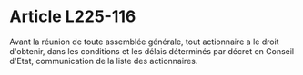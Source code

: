# Article L225-116

Avant la réunion de toute assemblée générale, tout actionnaire a le droit d'obtenir, dans les conditions et les délais déterminés par décret en Conseil d'Etat, communication de la liste des actionnaires.